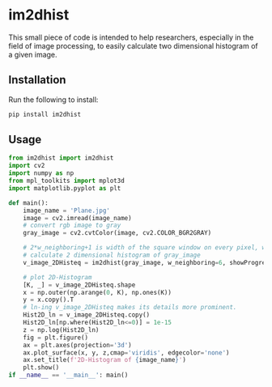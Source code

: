 # im2dhist
This small piece of code is intended to help researchers, especially in the field of image processing, to easily calculate two dimensional histogram of a given image.

## Installation

Run the following to install:

```python
pip install im2dhist
```

## Usage

```python
from im2dhist import im2dhist
import cv2
import numpy as np
from mpl_toolkits import mplot3d
import matplotlib.pyplot as plt

def main():
    image_name = 'Plane.jpg'
    image = cv2.imread(image_name)
    # convert rgb image to gray
    gray_image = cv2.cvtColor(image, cv2.COLOR_BGR2GRAY)

    # 2*w_neighboring+1 is width of the square window on every pixel, when counting neiboring pixels
    # calculate 2 dimensional histogram of gray_image
    v_image_2DHisteq = im2dhist(gray_image, w_neighboring=6, showProgress = True)

    # plot 2D-Histogram
    [K, _] = v_image_2DHisteq.shape
    x = np.outer(np.arange(0, K), np.ones(K))
    y = x.copy().T 
    # ln-ing v_image_2DHisteq makes its details more prominent.
    Hist2D_ln = v_image_2DHisteq.copy()
    Hist2D_ln[np.where(Hist2D_ln<=0)] = 1e-15
    z = np.log(Hist2D_ln)
    fig = plt.figure()
    ax = plt.axes(projection='3d')
    ax.plot_surface(x, y, z,cmap='viridis', edgecolor='none')
    ax.set_title(f'2D-Histogram of {image_name}')
    plt.show()
if __name__ == '__main__': main()
```